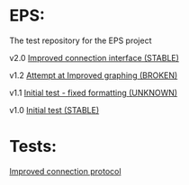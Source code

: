# EPS:

The test repository for the EPS project

v2.0
<a href="eps2-0.html">Improved connection interface (STABLE)</a>
  
v1.2
<a href="eps1-2.html">Attempt at Improved graphing (BROKEN)</a>

v1.1
<a href="eps1-1.html">Initial test - fixed formatting (UNKNOWN)</a>

v1.0
<a href="eps1-0.html">Initial test (STABLE)</a>


# Tests:

<a href="test1.html">Improved connection protocol</a>
